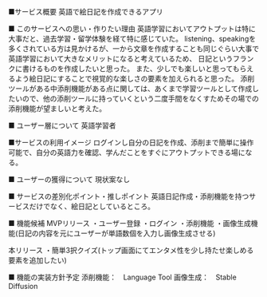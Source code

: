 
■サービス概要
英語で絵日記を作成できるアプリ

■ このサービスへの思い・作りたい理由
英語学習においてアウトプットは特に大事だと、過去学習・留学体験を経て特に感じていた。
listening、speakingを多くされている方は見かけるが、一から文章を作成することも同じぐらい大事で英語学習において大きなメリットになると考えているため、
日記というフランクに書けるものを作成したいと思った。
また、少しでも楽しいと思ってもらえるよう絵日記にすることで視覚的な楽しさの要素を加えられると思った。
添削ツールがある中添削機能がある点に関しては、あくまで学習ツールとして作成したいので、他の添削ツールに持っていくという二度手間をなくすためその場での添削機能が望ましいと考えた。

■ ユーザー層について
英語学習者

■サービスの利用イメージ
ログインし自分の日記を作成、添削まで簡単に操作可能で、自分の英語力を確認、学んだことをすぐにアウトプットできる場になる。

■ ユーザーの獲得について
現状案なし

■ サービスの差別化ポイント・推しポイント
英語日記作成・添削機能を持つサービスだけでなく、絵日記としているところ。

■ 機能候補
MVPリリース
・ユーザー登録
・ログイン
・添削機能
・画像生成機能(日記の内容を元にユーザーが単語数個を入力し画像生成させる)

本リリース
・簡単3択クイズ(トップ画面にてエンタメ性を少し持たせ楽しめる要素を追加したい)

■ 機能の実装方針予定
添削機能：　Language Tool
画像生成：　Stable Diffusion 